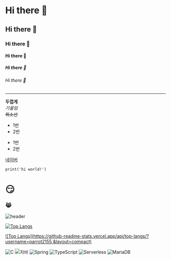 # Hi there 👋
## Hi there 👋
### Hi there 👋
#### Hi there 👋
##### Hi there 👋
###### Hi there 👋

---
**두껍게** <br>
*기울임* <br>
~~취소선~~  <br>

* 1번
* 2번
- 1번
- 2번

[네이버](www.naver.com)

```
print('hi world!')
```

# 😏<br>
### 😹<br>

![header](https://capsule-render.vercel.app/api?type=wave&color=auto&height=300&section=header&text=깃허브%20특강&fontSize=90)


[![Top Langs](https://github-readme-stats.vercel.app/api/top-langs/?username=parrot2155)](https://github.com/parrot2155/github-readme-stats)

[![Top Langs](https://github-readme-stats.vercel.app/api/top-langs/?username=parrot2155 &layout=compact)](https://github.com/parrot2155/github-readme-stats)


![C](https://img.shields.io/badge/-C-123456?style=flat-square&logo=C&logoColor=black)
![자바](https://img.shields.io/badge/-자바-007396?style=flat&logo=Java&logoColor=ffffff)
![Spring](https://img.shields.io/badge/-Spring-6DB33F?style=for-the-badge&logo=Spring&logoColor=white)
![TypeScript](https://img.shields.io/badge/-TypeScript-3178C6?style=flat-square&logo=TypeScript&logoColor=white)
![Serverless](https://img.shields.io/badge/-Serverless-FD5750?style=flat-square&logo=Serverless&logoColor=magenta)
![MariaDB](https://img.shields.io/badge/-MariaDB-1F305F?style=flat-square&logo=mariadb&logoColor=white)
